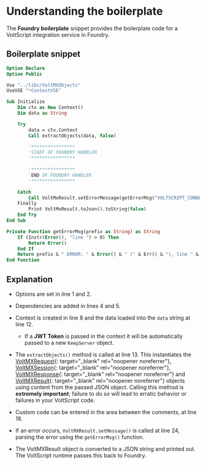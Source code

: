 # Understanding the boilerplate

The **Foundry boilerplate** snippet provides the boilerplate code for a VoltScript integration service in Foundry.

## Boilerplate snippet

```vb linenums="1"
Option Declare
Option Public

Use "../libs/VoltMXObjects"
UseVSE "*ContextVSE"

Sub Initialize
    Dim ctx as New Context()
    Dim data as String

    Try
        data = ctx.Context
        Call extractObjects(data, false)

        '****************
        'START OF FOUNDRY HANDLER
        '****************
        
        '****************
        'END OF FOUNDRY HANDLER
        '****************

    Catch
        Call VoltMxResult.setErrorMessage(getErrorMsg("VOLTSCRIPT_CONNECTOR: "))
    Finally
        Print VoltMxResult.toJson().toString(false)
    End Try
End Sub

Private Function getErrorMsg(prefix as String) as String
    If (Instr(Error(), "line ") > 0) Then
        Return Error()
    End If
    Return prefix & " ERROR: " & Error() & " (" & Err() & "), line " & Erl()
End Function
```

## Explanation

- Options are set in line 1 and 2.
- Dependencies are added in lines 4 and 5.
- Context is created in line 8 and the data loaded into the `data` string at line 12.

    - If a **JWT Token** is passed in the context it will be automatically passed to a new `KeepServer` object.

- The `extractObjects()` method is called at line 13.  This instantiates the [VoltMXRequest](../references/apidoc/VoltMXObjects_VSID/VoltMXObjects_Library/VoltMxRequestObject_ObjectClass.html){: target="_blank" rel="noopener noreferrer"}, [VoltMXSession](../references/apidoc/VoltMXObjects_VSID/VoltMXObjects_Library/VoltMxSessionObject_ObjectClass.html){: target="_blank" rel="noopener noreferrer"}, [VoltMXResponse](../references/apidoc/VoltMXObjects_VSID/VoltMXObjects_Library/VoltMxResponseObject_ObjectClass.html){: target="_blank" rel="noopener noreferrer"} and [VoltMXResult](../references/apidoc/VoltMXObjects_VSID/VoltMXObjects_Library/VoltMxResultObject_ObjectClass.html){: target="_blank" rel="noopener noreferrer"} objects using content from the passed JSON object.  Calling this method is **extremely important**; failure to do so will lead to erratic behavior or failures in your VoltScript code.
- Custom code can be entered in the area between the comments, at line 18.
- If an error occurs, `VoltMXResult.setMessage()` is called at line 24, parsing the error using the `getErrorMsg()` function.
- The VoltMXResult object is converted to a JSON string and printed out. The VoltScript runtime passes this back to Foundry.
